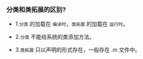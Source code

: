 ### 分类和类拓展的区别?

* 1.`分类` 的加载在 `编译时`，`类拓展` 的加载在 `运行时`。

* 2.`分类` 不能给系统的类添加方法。
* 3.`类拓展` 只以声明的形式存在，一般存在 .m 文件中。

